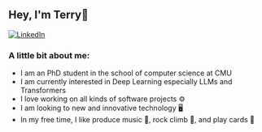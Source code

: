 <div>
  <h2>Hey, I'm Terry👋</h2>
   <div>
    <a target="_blank" href="https://www.linkedin.com/in/terry-ma-93b849149/">
      <img src="https://img.shields.io/badge/LinkedIn-blue?style=for-the-badge&logo=linkedin&logoColor=white" alt="LinkedIn"/>
    </a>
  </div>
  <h3>A little bit about me:</h3>
  <ul>
    <li>I am an PhD student in the school of computer science at CMU</li>
    <li>I am currently interested in Deep Learning especially LLMs and Transformers</li> 
    <li>I love working on all kinds of software projects ⚙️</li>
    <li>I am looking to new and innovative technology 🖥️</li>
    <li>In my free time, I like produce music 🎵, rock climb 🧗, and play cards 🎴</li>
  </ul>


</div>
